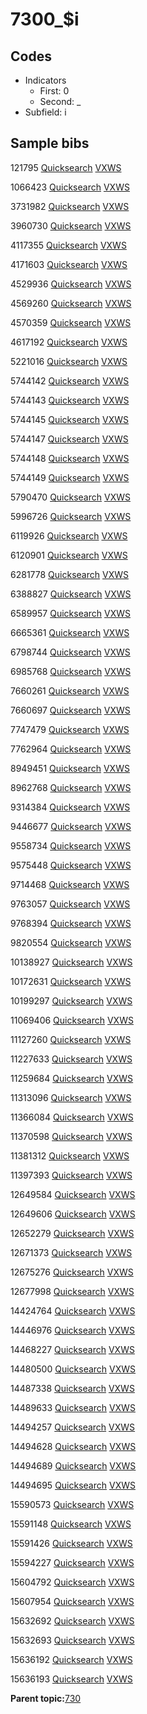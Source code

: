 # 7300\_$i

## Codes

-   Indicators
    -   First: 0
    -   Second: \_
-   Subfield: i

## Sample bibs

121795 [Quicksearch](https://search.library.yale.edu/catalog/121795) [VXWS](http://prodorbis.library.yale.edu:7014/vxws/GetHoldingsService?bibId=121795)

1066423 [Quicksearch](https://search.library.yale.edu/catalog/1066423) [VXWS](http://prodorbis.library.yale.edu:7014/vxws/GetHoldingsService?bibId=1066423)

3731982 [Quicksearch](https://search.library.yale.edu/catalog/3731982) [VXWS](http://prodorbis.library.yale.edu:7014/vxws/GetHoldingsService?bibId=3731982)

3960730 [Quicksearch](https://search.library.yale.edu/catalog/3960730) [VXWS](http://prodorbis.library.yale.edu:7014/vxws/GetHoldingsService?bibId=3960730)

4117355 [Quicksearch](https://search.library.yale.edu/catalog/4117355) [VXWS](http://prodorbis.library.yale.edu:7014/vxws/GetHoldingsService?bibId=4117355)

4171603 [Quicksearch](https://search.library.yale.edu/catalog/4171603) [VXWS](http://prodorbis.library.yale.edu:7014/vxws/GetHoldingsService?bibId=4171603)

4529936 [Quicksearch](https://search.library.yale.edu/catalog/4529936) [VXWS](http://prodorbis.library.yale.edu:7014/vxws/GetHoldingsService?bibId=4529936)

4569260 [Quicksearch](https://search.library.yale.edu/catalog/4569260) [VXWS](http://prodorbis.library.yale.edu:7014/vxws/GetHoldingsService?bibId=4569260)

4570359 [Quicksearch](https://search.library.yale.edu/catalog/4570359) [VXWS](http://prodorbis.library.yale.edu:7014/vxws/GetHoldingsService?bibId=4570359)

4617192 [Quicksearch](https://search.library.yale.edu/catalog/4617192) [VXWS](http://prodorbis.library.yale.edu:7014/vxws/GetHoldingsService?bibId=4617192)

5221016 [Quicksearch](https://search.library.yale.edu/catalog/5221016) [VXWS](http://prodorbis.library.yale.edu:7014/vxws/GetHoldingsService?bibId=5221016)

5744142 [Quicksearch](https://search.library.yale.edu/catalog/5744142) [VXWS](http://prodorbis.library.yale.edu:7014/vxws/GetHoldingsService?bibId=5744142)

5744143 [Quicksearch](https://search.library.yale.edu/catalog/5744143) [VXWS](http://prodorbis.library.yale.edu:7014/vxws/GetHoldingsService?bibId=5744143)

5744145 [Quicksearch](https://search.library.yale.edu/catalog/5744145) [VXWS](http://prodorbis.library.yale.edu:7014/vxws/GetHoldingsService?bibId=5744145)

5744147 [Quicksearch](https://search.library.yale.edu/catalog/5744147) [VXWS](http://prodorbis.library.yale.edu:7014/vxws/GetHoldingsService?bibId=5744147)

5744148 [Quicksearch](https://search.library.yale.edu/catalog/5744148) [VXWS](http://prodorbis.library.yale.edu:7014/vxws/GetHoldingsService?bibId=5744148)

5744149 [Quicksearch](https://search.library.yale.edu/catalog/5744149) [VXWS](http://prodorbis.library.yale.edu:7014/vxws/GetHoldingsService?bibId=5744149)

5790470 [Quicksearch](https://search.library.yale.edu/catalog/5790470) [VXWS](http://prodorbis.library.yale.edu:7014/vxws/GetHoldingsService?bibId=5790470)

5996726 [Quicksearch](https://search.library.yale.edu/catalog/5996726) [VXWS](http://prodorbis.library.yale.edu:7014/vxws/GetHoldingsService?bibId=5996726)

6119926 [Quicksearch](https://search.library.yale.edu/catalog/6119926) [VXWS](http://prodorbis.library.yale.edu:7014/vxws/GetHoldingsService?bibId=6119926)

6120901 [Quicksearch](https://search.library.yale.edu/catalog/6120901) [VXWS](http://prodorbis.library.yale.edu:7014/vxws/GetHoldingsService?bibId=6120901)

6281778 [Quicksearch](https://search.library.yale.edu/catalog/6281778) [VXWS](http://prodorbis.library.yale.edu:7014/vxws/GetHoldingsService?bibId=6281778)

6388827 [Quicksearch](https://search.library.yale.edu/catalog/6388827) [VXWS](http://prodorbis.library.yale.edu:7014/vxws/GetHoldingsService?bibId=6388827)

6589957 [Quicksearch](https://search.library.yale.edu/catalog/6589957) [VXWS](http://prodorbis.library.yale.edu:7014/vxws/GetHoldingsService?bibId=6589957)

6665361 [Quicksearch](https://search.library.yale.edu/catalog/6665361) [VXWS](http://prodorbis.library.yale.edu:7014/vxws/GetHoldingsService?bibId=6665361)

6798744 [Quicksearch](https://search.library.yale.edu/catalog/6798744) [VXWS](http://prodorbis.library.yale.edu:7014/vxws/GetHoldingsService?bibId=6798744)

6985768 [Quicksearch](https://search.library.yale.edu/catalog/6985768) [VXWS](http://prodorbis.library.yale.edu:7014/vxws/GetHoldingsService?bibId=6985768)

7660261 [Quicksearch](https://search.library.yale.edu/catalog/7660261) [VXWS](http://prodorbis.library.yale.edu:7014/vxws/GetHoldingsService?bibId=7660261)

7660697 [Quicksearch](https://search.library.yale.edu/catalog/7660697) [VXWS](http://prodorbis.library.yale.edu:7014/vxws/GetHoldingsService?bibId=7660697)

7747479 [Quicksearch](https://search.library.yale.edu/catalog/7747479) [VXWS](http://prodorbis.library.yale.edu:7014/vxws/GetHoldingsService?bibId=7747479)

7762964 [Quicksearch](https://search.library.yale.edu/catalog/7762964) [VXWS](http://prodorbis.library.yale.edu:7014/vxws/GetHoldingsService?bibId=7762964)

8949451 [Quicksearch](https://search.library.yale.edu/catalog/8949451) [VXWS](http://prodorbis.library.yale.edu:7014/vxws/GetHoldingsService?bibId=8949451)

8962768 [Quicksearch](https://search.library.yale.edu/catalog/8962768) [VXWS](http://prodorbis.library.yale.edu:7014/vxws/GetHoldingsService?bibId=8962768)

9314384 [Quicksearch](https://search.library.yale.edu/catalog/9314384) [VXWS](http://prodorbis.library.yale.edu:7014/vxws/GetHoldingsService?bibId=9314384)

9446677 [Quicksearch](https://search.library.yale.edu/catalog/9446677) [VXWS](http://prodorbis.library.yale.edu:7014/vxws/GetHoldingsService?bibId=9446677)

9558734 [Quicksearch](https://search.library.yale.edu/catalog/9558734) [VXWS](http://prodorbis.library.yale.edu:7014/vxws/GetHoldingsService?bibId=9558734)

9575448 [Quicksearch](https://search.library.yale.edu/catalog/9575448) [VXWS](http://prodorbis.library.yale.edu:7014/vxws/GetHoldingsService?bibId=9575448)

9714468 [Quicksearch](https://search.library.yale.edu/catalog/9714468) [VXWS](http://prodorbis.library.yale.edu:7014/vxws/GetHoldingsService?bibId=9714468)

9763057 [Quicksearch](https://search.library.yale.edu/catalog/9763057) [VXWS](http://prodorbis.library.yale.edu:7014/vxws/GetHoldingsService?bibId=9763057)

9768394 [Quicksearch](https://search.library.yale.edu/catalog/9768394) [VXWS](http://prodorbis.library.yale.edu:7014/vxws/GetHoldingsService?bibId=9768394)

9820554 [Quicksearch](https://search.library.yale.edu/catalog/9820554) [VXWS](http://prodorbis.library.yale.edu:7014/vxws/GetHoldingsService?bibId=9820554)

10138927 [Quicksearch](https://search.library.yale.edu/catalog/10138927) [VXWS](http://prodorbis.library.yale.edu:7014/vxws/GetHoldingsService?bibId=10138927)

10172631 [Quicksearch](https://search.library.yale.edu/catalog/10172631) [VXWS](http://prodorbis.library.yale.edu:7014/vxws/GetHoldingsService?bibId=10172631)

10199297 [Quicksearch](https://search.library.yale.edu/catalog/10199297) [VXWS](http://prodorbis.library.yale.edu:7014/vxws/GetHoldingsService?bibId=10199297)

11069406 [Quicksearch](https://search.library.yale.edu/catalog/11069406) [VXWS](http://prodorbis.library.yale.edu:7014/vxws/GetHoldingsService?bibId=11069406)

11127260 [Quicksearch](https://search.library.yale.edu/catalog/11127260) [VXWS](http://prodorbis.library.yale.edu:7014/vxws/GetHoldingsService?bibId=11127260)

11227633 [Quicksearch](https://search.library.yale.edu/catalog/11227633) [VXWS](http://prodorbis.library.yale.edu:7014/vxws/GetHoldingsService?bibId=11227633)

11259684 [Quicksearch](https://search.library.yale.edu/catalog/11259684) [VXWS](http://prodorbis.library.yale.edu:7014/vxws/GetHoldingsService?bibId=11259684)

11313096 [Quicksearch](https://search.library.yale.edu/catalog/11313096) [VXWS](http://prodorbis.library.yale.edu:7014/vxws/GetHoldingsService?bibId=11313096)

11366084 [Quicksearch](https://search.library.yale.edu/catalog/11366084) [VXWS](http://prodorbis.library.yale.edu:7014/vxws/GetHoldingsService?bibId=11366084)

11370598 [Quicksearch](https://search.library.yale.edu/catalog/11370598) [VXWS](http://prodorbis.library.yale.edu:7014/vxws/GetHoldingsService?bibId=11370598)

11381312 [Quicksearch](https://search.library.yale.edu/catalog/11381312) [VXWS](http://prodorbis.library.yale.edu:7014/vxws/GetHoldingsService?bibId=11381312)

11397393 [Quicksearch](https://search.library.yale.edu/catalog/11397393) [VXWS](http://prodorbis.library.yale.edu:7014/vxws/GetHoldingsService?bibId=11397393)

12649584 [Quicksearch](https://search.library.yale.edu/catalog/12649584) [VXWS](http://prodorbis.library.yale.edu:7014/vxws/GetHoldingsService?bibId=12649584)

12649606 [Quicksearch](https://search.library.yale.edu/catalog/12649606) [VXWS](http://prodorbis.library.yale.edu:7014/vxws/GetHoldingsService?bibId=12649606)

12652279 [Quicksearch](https://search.library.yale.edu/catalog/12652279) [VXWS](http://prodorbis.library.yale.edu:7014/vxws/GetHoldingsService?bibId=12652279)

12671373 [Quicksearch](https://search.library.yale.edu/catalog/12671373) [VXWS](http://prodorbis.library.yale.edu:7014/vxws/GetHoldingsService?bibId=12671373)

12675276 [Quicksearch](https://search.library.yale.edu/catalog/12675276) [VXWS](http://prodorbis.library.yale.edu:7014/vxws/GetHoldingsService?bibId=12675276)

12677998 [Quicksearch](https://search.library.yale.edu/catalog/12677998) [VXWS](http://prodorbis.library.yale.edu:7014/vxws/GetHoldingsService?bibId=12677998)

14424764 [Quicksearch](https://search.library.yale.edu/catalog/14424764) [VXWS](http://prodorbis.library.yale.edu:7014/vxws/GetHoldingsService?bibId=14424764)

14446976 [Quicksearch](https://search.library.yale.edu/catalog/14446976) [VXWS](http://prodorbis.library.yale.edu:7014/vxws/GetHoldingsService?bibId=14446976)

14468227 [Quicksearch](https://search.library.yale.edu/catalog/14468227) [VXWS](http://prodorbis.library.yale.edu:7014/vxws/GetHoldingsService?bibId=14468227)

14480500 [Quicksearch](https://search.library.yale.edu/catalog/14480500) [VXWS](http://prodorbis.library.yale.edu:7014/vxws/GetHoldingsService?bibId=14480500)

14487338 [Quicksearch](https://search.library.yale.edu/catalog/14487338) [VXWS](http://prodorbis.library.yale.edu:7014/vxws/GetHoldingsService?bibId=14487338)

14489633 [Quicksearch](https://search.library.yale.edu/catalog/14489633) [VXWS](http://prodorbis.library.yale.edu:7014/vxws/GetHoldingsService?bibId=14489633)

14494257 [Quicksearch](https://search.library.yale.edu/catalog/14494257) [VXWS](http://prodorbis.library.yale.edu:7014/vxws/GetHoldingsService?bibId=14494257)

14494628 [Quicksearch](https://search.library.yale.edu/catalog/14494628) [VXWS](http://prodorbis.library.yale.edu:7014/vxws/GetHoldingsService?bibId=14494628)

14494689 [Quicksearch](https://search.library.yale.edu/catalog/14494689) [VXWS](http://prodorbis.library.yale.edu:7014/vxws/GetHoldingsService?bibId=14494689)

14494695 [Quicksearch](https://search.library.yale.edu/catalog/14494695) [VXWS](http://prodorbis.library.yale.edu:7014/vxws/GetHoldingsService?bibId=14494695)

15590573 [Quicksearch](https://search.library.yale.edu/catalog/15590573) [VXWS](http://prodorbis.library.yale.edu:7014/vxws/GetHoldingsService?bibId=15590573)

15591148 [Quicksearch](https://search.library.yale.edu/catalog/15591148) [VXWS](http://prodorbis.library.yale.edu:7014/vxws/GetHoldingsService?bibId=15591148)

15591426 [Quicksearch](https://search.library.yale.edu/catalog/15591426) [VXWS](http://prodorbis.library.yale.edu:7014/vxws/GetHoldingsService?bibId=15591426)

15594227 [Quicksearch](https://search.library.yale.edu/catalog/15594227) [VXWS](http://prodorbis.library.yale.edu:7014/vxws/GetHoldingsService?bibId=15594227)

15604792 [Quicksearch](https://search.library.yale.edu/catalog/15604792) [VXWS](http://prodorbis.library.yale.edu:7014/vxws/GetHoldingsService?bibId=15604792)

15607954 [Quicksearch](https://search.library.yale.edu/catalog/15607954) [VXWS](http://prodorbis.library.yale.edu:7014/vxws/GetHoldingsService?bibId=15607954)

15632692 [Quicksearch](https://search.library.yale.edu/catalog/15632692) [VXWS](http://prodorbis.library.yale.edu:7014/vxws/GetHoldingsService?bibId=15632692)

15632693 [Quicksearch](https://search.library.yale.edu/catalog/15632693) [VXWS](http://prodorbis.library.yale.edu:7014/vxws/GetHoldingsService?bibId=15632693)

15636192 [Quicksearch](https://search.library.yale.edu/catalog/15636192) [VXWS](http://prodorbis.library.yale.edu:7014/vxws/GetHoldingsService?bibId=15636192)

15636193 [Quicksearch](https://search.library.yale.edu/catalog/15636193) [VXWS](http://prodorbis.library.yale.edu:7014/vxws/GetHoldingsService?bibId=15636193)

**Parent topic:**[730](../../tags/730/730.md)


